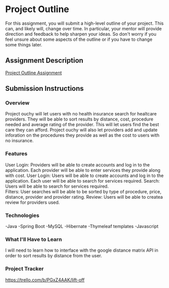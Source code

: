 # Project Outline
For this assignment, you will submit a high-level outline of your project. This can, and likely will, change over time. In particular, your mentor will provide direction and feedback to help sharpen your ideas. So don't worry if you feel unsure about some aspects of the outline or if you have to change some things later.

## Assignment Description
[Project Outline Assignment](https://education.launchcode.org/liftoff/modules/assignments/project-outline)

## Submission Instructions

### Overview
Project ouchy will let users with no health insurance search for healtcare providers.  They will be able to sort results by distance, cost, procedure needed and average rating of the provider.  This will let users find the best care they can afford.  Project ouchy will also let providers add and update inforation on the procedures they provide as well as the cost to users with no insurance.  

### Features
User Login:  Providers will be able to create accounts and log in to the application.  Each provider will be able to enter services they provide along with cost.
User Login:  Users will be able to create accounts and log in to the application.  Each user will be able to search for services required.
Search:  Users will be able to search for services required.  
Filters:  User searches will be able to be sorted by type of procedure, price, distance, provider and provider rating.
Review:  Users will be able to createa review for providers used.

### Technologies
-Java
-Spring Boot
-MySQL
-Hibernate
-Thymeleaf templates
-Javascript

### What I'll Have to Learn
I will need to learn how to interface with the google distance matrix API in order to sort results by distance from the user.

### Project Tracker
https://trello.com/b/PGxZ4AAK/lift-off
